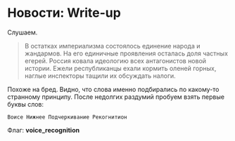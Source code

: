 # Новости: Write-up

Слушаем.

> В остатках империализма состоялось единение народа и жандармов.
> На его единичные проявления осталась доля частных егерей.
> Россия ковала идеологию всех антагонистов новой истории.
> Ежели республиканцы ехали кормить оленей горных, 
> наглые инспекторы тащили их обсуждать налоги.

Похоже на бред. Видно, что слова именно подбирались по какому-то странному принципу. После недолгих раздумий пробуем взять первые буквы слов:

`Воисе Нижнее Подчеркивание Рекогнитион`

Флаг: **voice_recognition**